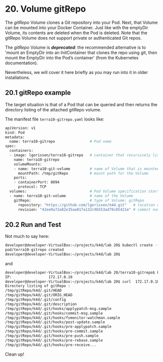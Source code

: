 # 20. Volume gitRepo

The *gitRepo* Volume clones a Git repository into your Pod. Next, that Volume can be mounted into your Docker Container. Just like with the emptyDir Volume, its contents are deleted when the Pod is deleted. Note that the gitRepo Volume does not support private or authenticated Git repos.

The *gitRepo* Volume is ***deprecated***: the recommended alternative is to 'mount an EmptyDir into an InitContainer that clones the repo using git, then mount the EmptyDir into the Pod’s container' (from the Kubernetes documentation).

Nevertheless, we will cover it here briefly as you may run into it in older installations.

## 20.1 gitRepo example

 
The target situation is that of a Pod that can be queried and then returns the directory listing of the attached gitRepo volume.

The manifest file `terra10-gitrepo.yaml` looks like:

```bash
apiVersion: v1
kind: Pod
metadata:
  name: terra10-gitrepo                # Pod name
spec:
  containers:
  - image: lgorissen/terra10-gitrepo   # container that recursively lists its dir /tmp/gitRepo
    name: terra10-gitrepo
    volumeMounts:
    - name: terra10-git-volume         # name of Volume that is mounted in Container
      mountPath: /tmp/gitRepo          # mount path for the Volume
    ports:
    - containerPort: 8094
      protocol: TCP
  volumes:                             # Pod Volume specification starts here
  - name: terra10-git-volume           # name of the Volume
    gitRepo:                           # type of Volume: gitRepo
      repository: "https://github.com/lgorissen/k4d.git"   # location of Git repo
      revision: "42ee9a72a82e35aa017a132c9b553ad79c05421e" # commit number for Git repo
```

## 20.2 Run and Test

Not much to say here:

```bash
developer@developer-VirtualBox:~/projects/k4d/lab 20$ kubectl create -f terra10-gitrepo.yaml 
pod/terra10-gitrepo created
developer@developer-VirtualBox:~/projects/k4d/lab 20$
```

and 

```bash
developer@developer-VirtualBox:~/projects/k4d/lab 20/terra10-gitrepo$ kubectl describe pod terra10-gitrepo | grep "^IP:" 
IP:                 172.17.0.10
developer@developer-VirtualBox:~/projects/k4d/lab 20$ curl  172.17.0.10:8094 
Directory listing of gitRepo :
/tmp/gitRepo/k4d/.git/HEAD
/tmp/gitRepo/k4d/.git/ORIG_HEAD
/tmp/gitRepo/k4d/.git/config
/tmp/gitRepo/k4d/.git/description
/tmp/gitRepo/k4d/.git/hooks/applypatch-msg.sample
/tmp/gitRepo/k4d/.git/hooks/commit-msg.sample
/tmp/gitRepo/k4d/.git/hooks/fsmonitor-watchman.sample
/tmp/gitRepo/k4d/.git/hooks/post-update.sample
/tmp/gitRepo/k4d/.git/hooks/pre-applypatch.sample
/tmp/gitRepo/k4d/.git/hooks/pre-commit.sample
/tmp/gitRepo/k4d/.git/hooks/pre-push.sample
/tmp/gitRepo/k4d/.git/hooks/pre-rebase.sample
/tmp/gitRepo/k4d/.git/hooks/pre-receive...
```
Clean up!
